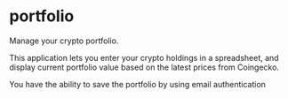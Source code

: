 # portfolio

Manage your crypto portfolio.

This application lets you enter your crypto holdings in a spreadsheet, and display current portfolio value based on the latest prices from Coingecko.

You have the ability to save the portfolio by using email authentication
